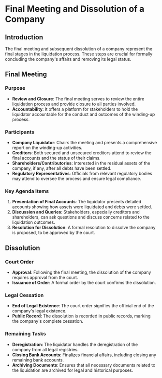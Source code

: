 # Final Meeting and Dissolution of a Company

## Introduction

The final meeting and subsequent dissolution of a company represent the final stages in the liquidation process. These steps are crucial for formally concluding the company's affairs and removing its legal status.

## Final Meeting

### Purpose

- **Review and Closure**: The final meeting serves to review the entire liquidation process and provide closure to all parties involved.
- **Accountability**: It offers a platform for stakeholders to hold the liquidator accountable for the conduct and outcomes of the winding-up process.

### Participants

- **Company Liquidator**: Chairs the meeting and presents a comprehensive report on the winding-up activities.
- **Creditors**: Both secured and unsecured creditors attend to review the final accounts and the status of their claims.
- **Shareholders/Contributories**: Interested in the residual assets of the company, if any, after all debts have been settled.
- **Regulatory Representatives**: Officials from relevant regulatory bodies may attend to oversee the process and ensure legal compliance.

### Key Agenda Items

1. **Presentation of Final Accounts**: The liquidator presents detailed accounts showing how assets were liquidated and debts were settled.
2. **Discussion and Queries**: Stakeholders, especially creditors and shareholders, can ask questions and discuss concerns related to the liquidation outcomes.
3. **Resolution for Dissolution**: A formal resolution to dissolve the company is proposed, to be approved by the court.

## Dissolution

### Court Order

- **Approval**: Following the final meeting, the dissolution of the company requires approval from the court.
- **Issuance of Order**: A formal order by the court confirms the dissolution.

### Legal Cessation

- **End of Legal Existence**: The court order signifies the official end of the company's legal existence.
- **Public Record**: The dissolution is recorded in public records, marking the company's complete cessation.

### Remaining Tasks

- **Deregistration**: The liquidator handles the deregistration of the company from all legal registries.
- **Closing Bank Accounts**: Finalizes financial affairs, including closing any remaining bank accounts.
- **Archiving Documents**: Ensures that all necessary documents related to the liquidation are archived for legal and historical purposes.


